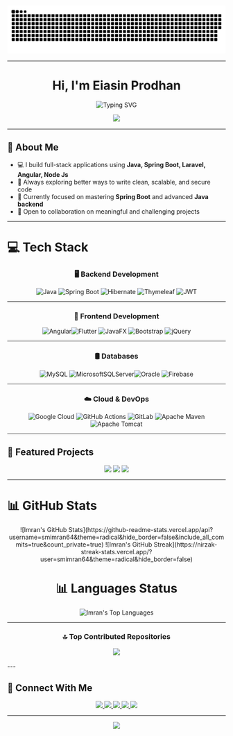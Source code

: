 <!-- 🐍 GitHub Snake Animation -->
<picture>
  <source media="(prefers-color-scheme: dark)" srcset="https://raw.githubusercontent.com/eiasinprodhan/eiasinprodhan/a6be4a8ed5c0973dce463d2df13c9dd841f0e35e/github-contribution-grid-snake-dark.svg" />
  <source media="(prefers-color-scheme: light)" srcset="https://raw.githubusercontent.com/eiasinprodhan/eiasinprodhan/a6be4a8ed5c0973dce463d2df13c9dd841f0e35e/github-contribution-grid-snake-dark.svg" />
  <img alt="github-snake" src="https://raw.githubusercontent.com/eiasinprodhan/eiasinprodhan/a6be4a8ed5c0973dce463d2df13c9dd841f0e35e/github-contribution-grid-snake-dark.svg" />
</picture>

---

<h1 align="center">Hi, I'm Eiasin Prodhan</h1>

<p align="center">
  <img src="https://readme-typing-svg.herokuapp.com?font=Fira+Code&weight=600&size=26&pause=2000&color=36BCF7&center=true&vCenter=true&width=600&lines=💻+Full+Stack+Developer;🌱+Spring+Boot+%7C+Angular+%7C+Flutter;⚡+Passionate+Problem+Solver;🚀+Always+Learning+New+Things" alt="Typing SVG" />
</p>

<p align="center">
  <img src="https://komarev.com/ghpvc/?username=eiasinprodhan&label=Profile%20views&color=0e75b6&style=flat" />
</p>

---

## 🧠 About Me

- 💻 I build full-stack applications using **Java, Spring Boot, Laravel, Angular, Node Js**
- 🚀 Always exploring better ways to write clean, scalable, and secure code
- 🌱 Currently focused on mastering **Spring Boot** and advanced **Java backend**
- 🤝 Open to collaboration on meaningful and challenging projects

---

# 💻 Tech Stack

<div align="center">

### 🖥️ Backend Development



![Java](https://img.shields.io/badge/java-%23ED8B00.svg?style=for-the-badge&logo=openjdk&logoColor=white) ![Spring Boot](https://img.shields.io/badge/springboot-%236DB33F.svg?style=for-the-badge&logo=springboot&logoColor=white) ![Hibernate](https://img.shields.io/badge/Hibernate-59666C?style=for-the-badge&logo=Hibernate&logoColor=white) ![Thymeleaf](https://img.shields.io/badge/Thymeleaf-%23005C0F.svg?style=for-the-badge&logo=Thymeleaf&logoColor=white)  ![JWT](https://img.shields.io/badge/JWT-black?style=for-the-badge&logo=JSON%20web%20tokens)

  </div>



---
<div align="center">


### 🎨 Frontend Development



![Angular](https://img.shields.io/badge/angular-%23DD0031.svg?style=for-the-badge&logo=angular&logoColor=white)![Flutter](https://img.shields.io/badge/Flutter-%2302569B.svg?style=for-the-badge&logo=Flutter&logoColor=white)  ![JavaFX](https://img.shields.io/badge/javafx-%23FF0000.svg?style=for-the-badge&logo=javafx&logoColor=white)  ![Bootstrap](https://img.shields.io/badge/bootstrap-%238511FA.svg?style=for-the-badge&logo=bootstrap&logoColor=white)  ![jQuery](https://img.shields.io/badge/jquery-%230769AD.svg?style=for-the-badge&logo=jquery&logoColor=white)  

</div>
 
 

---
<div align="center">


### 🛢️ Databases



![MySQL](https://img.shields.io/badge/mysql-4479A1.svg?style=for-the-badge&logo=mysql&logoColor=white) ![MicrosoftSQLServer](https://img.shields.io/badge/Microsoft%20SQL%20Server-CC2927?style=for-the-badge&logo=microsoft%20sql%20server&logoColor=white)![Oracle](https://img.shields.io/badge/Oracle-F80000?style=for-the-badge&logo=oracle&logoColor=white)   ![Firebase](https://img.shields.io/badge/firebase-%23039BE5.svg?style=for-the-badge&logo=firebase)  
 

 </div>

---

<div align="center">


### ☁️ Cloud & DevOps



![Google Cloud](https://img.shields.io/badge/GoogleCloud-%234285F4.svg?style=for-the-badge&logo=google-cloud&logoColor=white)  ![GitHub Actions](https://img.shields.io/badge/github%20actions-%232671E5.svg?style=for-the-badge&logo=githubactions&logoColor=white) ![GitLab](https://img.shields.io/badge/gitlab-%23181717.svg?style=for-the-badge&logo=gitlab&logoColor=white)  ![Apache Maven](https://img.shields.io/badge/Apache%20Maven-C71A36?style=for-the-badge&logo=Apache%20Maven&logoColor=white) ![Apache Tomcat](https://img.shields.io/badge/apache%20tomcat-%23F8DC75.svg?style=for-the-badge&logo=apache-tomcat&logoColor=black) 
  
</div>
 
 

---

## 🎠 Featured Projects

<p align="center">
  <a href="https://github.com/eiasinprodhan/CREMS-Angular"><img src="https://img.shields.io/badge/CREMS_Angular-Demo-green?style=for-the-badge&logo=github" /></a>
  <a href="https://github.com/eiasinprodhan/CREMS-Spring-Boot"><img src="https://img.shields.io/badge/CREMS_Spring_Boot-Demo-green?style=for-the-badge&logo=github" /></a>
  <a href="https://eiasinprodhan.github.io/"><img src="https://img.shields.io/badge/My_Portfolio-Demo-purple?style=for-the-badge&logo=github" /></a>
</p>

---

# 📊 GitHub Stats


<div align="center">
![Imran's GitHub Stats](https://github-readme-stats.vercel.app/api?username=smimran64&theme=radical&hide_border=false&include_all_commits=true&count_private=true) 
![Imran's GitHub Streak](https://nirzak-streak-stats.vercel.app/?user=smimran64&theme=radical&hide_border=false) 
</div>

<div align="center">

# 📊 Languages Status 
  
![Imran's Top Languages](https://github-readme-stats.vercel.app/api/top-langs/?username=smimran64&theme=radical&hide_border=false&include_all_commits=true&count_private=true&layout=compact)  



</div>

---

<div align="center">
  
### 🔝 Top Contributed Repositories


![](https://github-contributor-stats.vercel.app/api?username=smimran64&limit=5&theme=radical&combine_all_yearly_contributions=true)

</div>
---

## 🔗 Connect With Me

<p align="center">
  <a href="https://facebook.com/eiasinprodhan" target="_blank">
    <img src="https://img.shields.io/badge/facebook-%232E87FB.svg?style=for-the-badge&logo=facebook&logoColor=white" />
  </a>
  <a href="https://twitter.com/eiasinprodhan" target="_blank">
    <img src="https://img.shields.io/badge/twitter-%2300acee.svg?style=for-the-badge&logo=twitter&logoColor=white" />
  </a>
  <a href="https://instagram.com/eiasinprodhan" target="_blank">
    <img src="https://img.shields.io/badge/instagram-%23E4405F.svg?style=for-the-badge&logo=instagram&logoColor=white" />
  </a>
  <a href="https://linkedin.com/in/eiasinprodhan" target="_blank">
    <img src="https://img.shields.io/badge/linkedin-%231E77B5.svg?style=for-the-badge&logo=linkedin&logoColor=white" />
  </a>
  <a href="https://github.com/eiasinprodhan" target="_blank">
    <img src="https://img.shields.io/badge/github-%2324292e.svg?style=for-the-badge&logo=github&logoColor=white" />
  </a>
</p>

---

<p align="center">
  <a href="https://www.buymeacoffee.com/" target="_blank">
    <img src="https://img.shields.io/badge/Buy%20Me%20a%20Coffee-orange?style=for-the-badge&logo=buymeacoffee&logoColor=white" />
  </a>
</p>